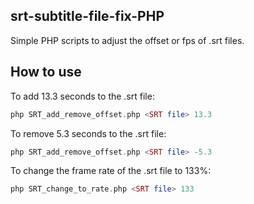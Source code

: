 ## srt-subtitle-file-fix-PHP
Simple PHP scripts to adjust the offset or fps of .srt files.

## How to use
To add 13.3 seconds to the .srt file:
```php
php SRT_add_remove_offset.php <SRT file> 13.3
```

To remove 5.3 seconds to the .srt file:

```php
php SRT_add_remove_offset.php <SRT file> -5.3
```

To change the frame rate of the .srt file to 133%:

```php
php SRT_change_to_rate.php <SRT file> 133
```
